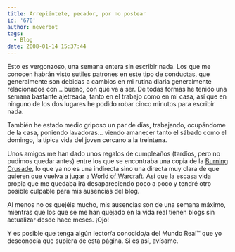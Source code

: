 ```yaml
---
title: Arrepiéntete, pecador, por no postear
id: '670'
author: neverbot
tags:
  - Blog
date: 2008-01-14 15:37:44
---
```


Esto es vergonzoso, una semana entera sin escribir nada. Los que me conocen habrán visto sutiles patrones en este tipo de conductas, que generalmente son debidas a cambios en mi rutina diaria generalmente relacionados con... bueno, con qué va a ser. De todas formas he tenido una semana bastante ajetreada, tanto en el trabajo como en mi casa, así que en ninguno de los dos lugares he podido robar cinco minutos para escribir nada.

También he estado medio griposo un par de días, trabajando, ocupándome de la casa, poniendo lavadoras... viendo amanecer tanto el sábado como el domingo, la típica vida del joven cercano a la treintena.

Unos amigos me han dado unos regalos de cumpleaños (tardíos, pero no pudimos quedar antes) entre los que se encontraba una copia de la [Burning Crusade](http://www.worldofwarcraft.com/burningcrusade/), lo que ya no es una indirecta sino una directa muy clara de que quieren que vuelva a jugar a [World of Warcraft](http://www.worldofwarcraft.com/). Así que la escasa vida propia que me quedaba irá desapareciendo poco a poco y tendré otro posible culpable para mis ausencias del blog.

Al menos no os quejéis mucho, mis ausencias son de una semana máximo, mientras que los que se me han quejado en la vida real tienen blogs sin actualizar desde hace meses. ¡Ojo!

Y es posible que tenga algún lector/a conocido/a del Mundo Real™ que yo desconocía que supiera de esta página. Si es así, avísame.